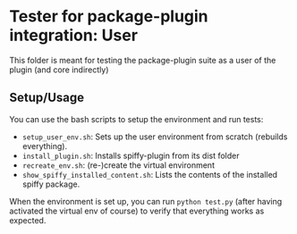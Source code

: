 # Tester for package-plugin integration: User

This folder is meant for testing the package-plugin suite as a user of the plugin (and core indirectly)

## Setup/Usage

You can use the bash scripts to setup the environment and run tests:

 - `setup_user_env.sh`: Sets up the user environment from scratch (rebuilds everything).
 - `install_plugin.sh`: Installs spiffy-plugin from its dist folder
 - `recreate_env.sh`: (re-)create the virtual environment
 - `show_spiffy_installed_content.sh`: Lists the contents of the installed spiffy package.

When the environment is set up, you can run `python test.py` (after having activated the virtual env of course) to verify that everything works as expected.
